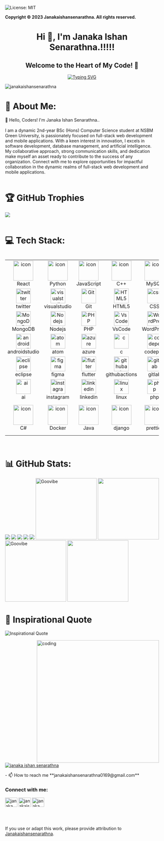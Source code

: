 ![License: MIT](https://img.shields.io/badge/License-MIT-blue.svg)

<!-- Copyright Notice -->
**Copyright © 2023 Janakaishansenarathna. All rights reserved.**

<h1 align="center">Hi 👋, I'm Janaka Ishan Senarathna.!!!!!</h1>
<h2 align="center">Welcome to the Heart of My Code! 🚀</h3>

   <div align="center">
  <a href="https://git.io/typing-svg"><img src="https://readme-typing-svg.demolab.com?font=Fira+Code&size=19&pause=1000&width=435&lines=I'm +a+Trainee+Full+Stack+Developer; || .Frond+End+Developer; || .UI/UX Designer ; ---->.From+Gampaha+, Sri+lanka ...... ;" alt="Typing SVG" /></a>
</div> 




<p align="left"> <img src="https://komarev.com/ghpvc/?username=janakaishansenarathna&label=Profile%20views&color=0e75b6&style=flat" alt="janakaishansenarathna" /> </p>

# 💫 About Me:
👋 Hello, Coders! I'm Janaka Ishan Senarathna..<br><br>I am a dynamic 2nd-year BSc (Hons) Computer Science student at NSBM Green University, is passionately focused on full-stack web development and mobile applications. With a keen interest in innovation, I excels in software development, database management, and artificial intelligence. My collaborative approach, strong communication skills, and dedication make myself an asset ready to contribute to the success of any organization. Connect with me to explore opportunities for impactful collaboration in the dynamic realms of full-stack web development and mobile applications.<br><br>

# 🏆 GitHub Trophies
![](https://github-profile-trophy.vercel.app/?username=Janakaishansenarathna&theme=radical&no-frame=true&no-bg=true&margin-w=4) <br><br>

# 💻 Tech Stack:
<div style="display: flex; align-items: flex-start; align: align ">
    <table align="">
      <tr>
        <td align="center" width="96">
            <img src="https://techstack-generator.vercel.app/react-icon.svg" alt="icon" width="65" height="65" />
          <br>React
        </td>
        <td align="center" width="96">
          <a href="#macropower-tech">
            <img src="https://techstack-generator.vercel.app/python-icon.svg" alt="icon" width="65" height="65" />
          </a>
          <br>Python
        </td>
        <td align="center" width="96">
            <img src="https://techstack-generator.vercel.app/js-icon.svg" alt="icon" width="65" height="65" />
          <br>JavaScript
        </td>
        <td align="center" width="96">
            <img src="https://techstack-generator.vercel.app/cpp-icon.svg" alt="icon" width="65" height="65" />
          <br>C++
        </td>
        <td align="center" width="96">
            <img src="https://techstack-generator.vercel.app/mysql-icon.svg" alt="icon" width="65" height="65" />
          <br>MySQL
        </td>
        <td align="center" width="96">
            <img src="https://techstack-generator.vercel.app/github-icon.svg" alt="icon" width="65" height="65" />
            <br>Github  
        </td>
        <td align="center" width="96">
            <img src="https://techstack-generator.vercel.app/aws-icon.svg" alt="icon" width="65" height="65" />
          <br>AWS
        </td>
      </tr>
      <tr>
      <td align="center" width="96">
        <img src="https://skillicons.dev/icons?i=twitter" width="48" height="48" alt="twitter" />
        <br>twitter
        <td align="center" width="96">
          <img src="https://skillicons.dev/icons?i=visualstudio" width="48" height="48" alt="visualstudio" />
          <br>visualstudio
        </td>
        <td align="center" width="96"> 
            <img src="https://user-images.githubusercontent.com/25181517/192108372-f71d70ac-7ae6-4c0d-8395-51d8870c2ef0.png" width="48" height="48" alt="Git" />
          <br>Git
        </td>
        <td align="center"  width="96">
            <img src="https://skillicons.dev/icons?i=html" width="48" height="48" alt="HTML5" />
          <br>HTML5
        </td>
        <td align="center" width="96">
            <img src="https://skillicons.dev/icons?i=css" width="48" height="48" alt="css" />
          <br>CSS
        </td>
        <td align="center"  width="96">
            <img src="https://skillicons.dev/icons?i=bootstrap" width="48" height="48" alt="bootstrap" />
          <br>Bootstrap
        </td>
        <td align="center" width="96">
            <img src="https://skillicons.dev/icons?i=tailwind" width="48" height="48" alt="tailwind" />
          <br>Tailwind
        </td>
      </tr>
     <tr>
          <td align="center" width="96">
            <img src="https://skillicons.dev/icons?i=mongodb" width="48" height="48" alt="MongoDB" />
          <br>MongoDB
        </td>
            <td align="center" width="96">
            <img src="https://skillicons.dev/icons?i=nodejs" width="48" height="48" alt="Nodejs" />
          <br>Nodejs
          </td>
          </td>
        <td align="center" width="96">
            <img src="https://skillicons.dev/icons?i=php" width="48" height="48" alt="PHP" />
          <br>PHP
        </td>
                <td align="center" width="96">
            <img src="https://skillicons.dev/icons?i=vscode" width="48" height="48" alt="VsCode" />
          <br>VsCode
        </td>
                  <td align="center" width="96">
            <img src="https://skillicons.dev/icons?i=wordpress" width="48" height="48" alt="WordPress" />
          <br>WordPress
        </td>
                  <td align="center" width="96">
            <img src="https://skillicons.dev/icons?i=vue" width="48" height="48" alt="Vue" />
          <br>Vue
        </td>
                  <td align="center" width="96">
            <img src="https://skillicons.dev/icons?i=sass" width="48" height="48" alt="Sass" />
          <br>Sass
        </td>
     </tr>
     <tr>
        <td align="center" width="96">
            <img src="https://skillicons.dev/icons?i=androidstudio" width="48" height="48" alt="androidstudio" />
          <br>androidstudio
        </td>
          <td align="center" width="96">
            <img src="https://skillicons.dev/icons?i=atom" width="48" height="48" alt="atom" />
        <br>atom
        </td>
        </td>
      <td align="center" width="96">
        <img src="https://skillicons.dev/icons?i=azure" width="48" height="48" alt="azure" />
        <br>azure
      </td>
              <td align="center" width="96">
                <img src="https://skillicons.dev/icons?i=c" width="48" height="48" alt="c" />
        <br>c
      </td>
                <td align="center" width="96">
                    <img src="https://skillicons.dev/icons?i=codepen" width="48" height="48" alt="codepen" />
        <br>codepen
      </td>
                <td align="center" width="96">
                    <img src="https://skillicons.dev/icons?i=dart" width="48" height="48" alt="dart" />
        <br>dart
      </td>
                <td align="center" width="96">
                    <img src="https://skillicons.dev/icons?i=discord" width="48" height="48" alt="discord" />
        <br>discord
      </td>
   </tr>
   <tr>
    <td align="center" width="96">
        <img src="https://skillicons.dev/icons?i=eclipse" width="48" height="48" alt="eclipse" />
      <br>eclipse
    </td>
      <td align="center" width="96">
        <img src="https://skillicons.dev/icons?i=figma" width="48" height="48" alt="figma" />
    <br>figma
    </td>
    </td>
  <td align="center" width="96">
    <img src="https://skillicons.dev/icons?i=flutter" width="48" height="48" alt="flutter" />
    <br>flutter
  </td>
          <td align="center" width="96">
            <img src="https://skillicons.dev/icons?i=githubactions" width="48" height="48" alt="githubactions" />
    <br>githubactions
  </td>
            <td align="center" width="96">
                <img src="https://skillicons.dev/icons?i=gitlab" width="48" height="48" alt="gitlab" />
    <br>gitlab
  </td>
            <td align="center" width="96">
                <img src="https://skillicons.dev/icons?i=heroku" width="48" height="48" alt="heroku" />
    <br>heroku
  </td>
            <td align="center" width="96">
                <img src="https://skillicons.dev/icons?i=idea" width="48" height="48" alt="idea" />
    <br>idea
  </td>
</tr>
<tr>
    <td align="center" width="96">
        <img src="https://skillicons.dev/icons?i=ai" width="48" height="48" alt="ai" />
      <br>ai
    </td>
      <td align="center" width="96">
        <img src="https://skillicons.dev/icons?i=instagram" width="48" height="48" alt="instagram" />
    <br>instagram
    </td>
    </td>
  <td align="center" width="96">
    <img src="https://skillicons.dev/icons?i=linkedin" width="48" height="48" alt="linkedin" />
    <br>linkedin
  </td>
          <td align="center" width="96">
            <img src="https://skillicons.dev/icons?i=linux" width="48" height="48" alt="linux" />
    <br>linux
  </td>
            <td align="center" width="96">
                <img src="https://skillicons.dev/icons?i=php" width="48" height="48" alt="php" />
    <br>php
  </td>
            <td align="center" width="96">
                <img src="https://skillicons.dev/icons?i=postman" width="48" height="48" alt="postman" />
    <br>postman
  </td>
            <td align="center" width="96">
                <img src="https://skillicons.dev/icons?i=powershell" width="48" height="48" alt="powershell" />
    <br>powershell
  </td>
</tr>
   <tr>
    <td align="center" width="96">
        <img src="https://techstack-generator.vercel.app/csharp-icon.svg" alt="icon" width="65" height="65" />
      <br>C#
    </td>
      <td align="center" width="96">
        <img src="https://techstack-generator.vercel.app/docker-icon.svg" alt="icon" width="65" height="65" />
    <br>Docker
    </td>
    </td>
  <td align="center" width="96">
    <img src="https://techstack-generator.vercel.app/java-icon.svg" alt="icon" width="65" height="65" />
    <br>Java
  </td>
          <td align="center" width="96">
            <img src="https://techstack-generator.vercel.app/django-icon.svg" alt="icon" width="65" height="65" />
    <br>django
  </td>
            <td align="center" width="96">
                <img src="https://techstack-generator.vercel.app/prettier-icon.svg" alt="icon" width="65" height="65" />
    <br>prettier
  </td>
            <td align="center" width="96">
                <img src="https://techstack-generator.vercel.app/redux-icon.svg" alt="icon" width="65" height="65" />
    <br>Vue
  </td>
            <td align="center" width="96">
                <img src="https://techstack-generator.vercel.app/testinglibrary-icon.svg" alt="icon" width="65" height="65" />
    <br>Testing Libry
  </td>
</tr>
    </table></div>
    <br>

# 📊 GitHub Stats:

![](http://github-profile-summary-cards.vercel.app/api/cards/profile-details?username=Janakaishansenarathna&theme=midnight_purple)
![](http://github-profile-summary-cards.vercel.app/api/cards/repos-per-language?username=Janakaishansenarathna&theme=midnight_purple) 
![](http://github-profile-summary-cards.vercel.app/api/cards/most-commit-language?username=Janakaishansenarathna&theme=midnight_purple) 
![](http://github-profile-summary-cards.vercel.app/api/cards/stats?username=Janakaishansenarathna&theme=midnight_purple)
![](http://github-profile-summary-cards.vercel.app/api/cards/productive-time?username=Janakaishansenarathna&theme=midnight_purple&utcOffset=8)
<img src="https://github-readme-streak-stats.herokuapp.com/?user=Janakaishansenarathna&theme=midnight-purple&hide_border=true" alt="Goovibe" width="" height="200">
<img src="https://github-contributor-stats.vercel.app/api?username=Janakaishansenarathna&limit=5&theme=chartreuse-dark&hide_border=true&combine_all_yearly_contributions=true" width="" height="200">
<img src="https://github-readme-stats.vercel.app/api?username=Janakaishansenarathna&theme=midnight-purple&hide_border=true&include_all_commits=false&count_private=false" alt="Goovibe" width="" height="200">
<img src="https://github-readme-stats.vercel.app/api/top-langs/?username=Janakaishansenarathna&theme=midnight-purple&hide_border=true&include_all_commits=false&count_private=false&layout=compact" height="200">


# 🚀 Inspirational Quote

![Inspirational Quote](https://quotes-github-readme.vercel.app/api?type=vertical&theme=dark)</p>




<p><img align="right" alt="coding" width="400" src="https://cdn.dribbble.com/users/1162077/screenshots/3848914/programmer.gif"</p>
<p align="left"> <a href="https://twitter.com/janaka ishan senarathna" target="blank"><img src="https://img.shields.io/twitter/follow/janaka ishan senarathna?logo=twitter&style=for-the-badge" alt="janaka ishan senarathna" /></a> </p>
- 📫 How to reach me **janakaishansenarathna0169@gmail.com**

<h3 align="left">Connect with me:</h3>
<p align="left">
<a href="https://twitter.com/janaka ishan senarathna" target="blank"><img align="center" src="https://raw.githubusercontent.com/rahuldkjain/github-profile-readme-generator/master/src/images/icons/Social/twitter.svg" alt="janaka ishan senarathna" height="30" width="40" /></a>
<a href="https://linkedin.com/in/janakaishansenarathna" target="blank"><img align="center" src="https://raw.githubusercontent.com/rahuldkjain/github-profile-readme-generator/master/src/images/icons/Social/linked-in-alt.svg" alt="janakaishansenarathna" height="30" width="40" /></a>
<a href="https://fb.com/janaka ishan senarathna" target="blank"><img align="center" src="https://raw.githubusercontent.com/rahuldkjain/github-profile-readme-generator/master/src/images/icons/Social/facebook.svg" alt="janaka senarathna" height="30" width="40" /></a>
</p>

<br><br>
<!-- Attribution Information -->
If you use or adapt this work, please provide attribution to [Janakaishansenarathna](https://github.com/Janakaishansenarathna).


